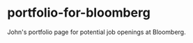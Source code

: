 portfolio-for-bloomberg
=======================

John's portfolio page for potential job openings at Bloomberg.
